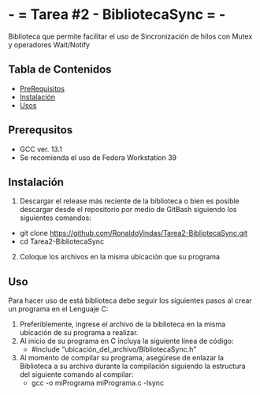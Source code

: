 # - = Tarea #2 - BibliotecaSync = -

Biblioteca que permite facilitar el uso de Sincronización de hilos con Mutex y operadores Wait/Notify

## Tabla de Contenidos
- [PreRequisitos](#prerequisites)
- [Instalación](#installation)
- [Usos](#usage) 

## Prerequsitos
- GCC ver. 13.1
- Se recomienda el uso de Fedora Workstation 39

## Instalación
1. Descargar el release más reciente de la biblioteca o bien es posible descargar desde el repositorio por medio de GitBash siguiendo los siguientes comandos: 

- git clone https://github.com/RonaldoVindas/Tarea2-BibliotecaSync.git
- cd Tarea2-BibliotecaSync


2. Coloque los archivos en la misma ubicación que su programa

## Uso

Para hacer uso de está biblioteca debe seguir los siguientes pasos al crear un programa en el Lenguaje C:

1. Preferiblemente, ingrese el archivo de la biblioteca en la misma ubicación de su programa a realizar.
2. Al inicio de su programa en C incluya la siguiente línea de código:
   - #include “ubicación_del_archivo/BibliotecaSync.h”
3. Al momento de compilar su programa, asegúrese de enlazar la Biblioteca a su archivo durante la compilación siguiendo la estructura del siguiente comando al compilar:
   - gcc -o miPrograma miPrograma.c -lsync 
  
